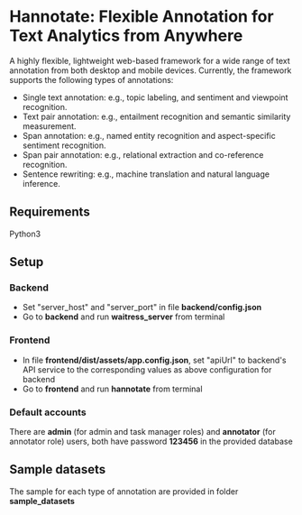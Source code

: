 # Hannotate: Flexible Annotation for Text Analytics from Anywhere

A highly flexible, lightweight web-based framework for a wide range of text annotation from both desktop and mobile
devices. Currently, the framework supports the following types of annotations:

* Single text annotation:
  e.g., topic labeling, and sentiment and viewpoint recognition.
* Text pair annotation:
  e.g., entailment recognition and semantic similarity measurement.
* Span annotation:
  e.g., named entity recognition and aspect-specific sentiment recognition.
* Span pair annotation:
  e.g., relational extraction and co-reference recognition.
* Sentence rewriting:
  e.g., machine translation and natural language inference.

## Requirements

Python3

## Setup

### Backend

* Set "server_host" and "server_port" in file <b>backend/config.json</b>
* Go to <b>backend</b> and run <b>waitress_server</b> from terminal

### Frontend

* In file <b>frontend/dist/assets/app.config.json</b>, set "apiUrl" to backend's API service to the corresponding values as
  above configuration for backend
* Go to <b>frontend</b> and run <b>hannotate</b> from terminal

### Default accounts

There are <b>admin</b> (for admin and task manager roles) and <b>annotator</b> (for annotator role)
users, both have password <b>123456</b> in the provided database

## Sample datasets

The sample for each type of annotation are provided in folder <b>sample_datasets</b> 
